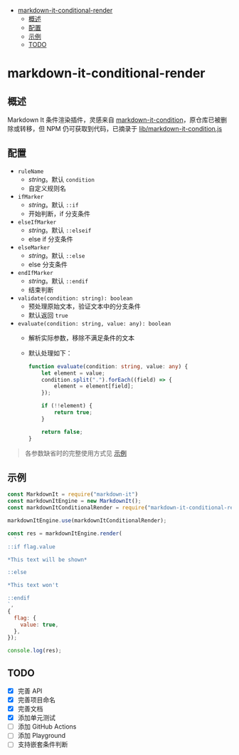 
- [markdown-it-conditional-render](#markdown-it-conditional-render)
  - [概述](#概述)
  - [配置](#配置)
  - [示例](#示例)
  - [TODO](#todo)

# markdown-it-conditional-render
## 概述

Markdown It 条件渲染插件，灵感来自 [markdown-it-condition](https://www.npmjs.com/package/markdown-it-condition)，原仓库已被删除或转移，但 NPM 仍可获取到代码，已摘录于 [lib/markdown-it-condition.js](./lib/markdown-it-condition.js)

## 配置

- `ruleName`
  - *string*。默认 `condition`
  - 自定义规则名
- `ifMarker`
  - *string*。默认 `::if`
  - 开始判断，if 分支条件
- `elseIfMarker`
  - *string*。默认 `::elseif`
  - else if 分支条件
- `elseMarker`
  - *string*。默认 `::else`
  - else 分支条件
- `endIfMarker`
  - *string*。默认 `::endif`
  - 结束判断
- `validate(condition: string): boolean`
  - 预处理原始文本，验证文本中的分支条件
  - 默认返回 `true`
- `evaluate(condition: string, value: any): boolean`
  - 解析实际参数，移除不满足条件的文本
  - 默认处理如下：

	```ts
	function evaluate(condition: string, value: any) {
		let element = value;
		condition.split(".").forEach((field) => {
			element = element[field];
		});

		if (!!element) {
			return true;
		}

		return false;
	}
	```

> 各参数缺省时的完整使用方式见 [示例](#示例)

## 示例

```js
const MarkdownIt = require("markdown-it")
const markdownItEngine = new MarkdownIt();
const markdownItConditionalRender = require("markdown-it-conditional-render");

markdownItEngine.use(markdownItConditionalRender);

const res = markdownItEngine.render(
  `
::if flag.value

*This text will be shown*

::else

*This text won't

::endif
`,
{
  flag: {
    value: true,
  },
});

console.log(res);
```

## TODO

- [x] 完善 API
- [x] 完善项目命名
- [x] 完善文档
- [x] 添加单元测试
- [ ] 添加 GitHub Actions
- [ ] 添加 Playground
- [ ] 支持嵌套条件判断
